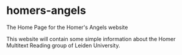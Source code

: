 # homers-angels
The Home Page for the Homer's Angels website

This website will contain some simple information about the Homer Multitext Reading group of Leiden University.
